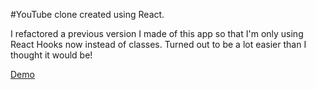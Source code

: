#YouTube clone created using React.

I refactored a previous version I made of this app so that I'm only using React Hooks now instead of classes.
Turned out to be a lot easier than I thought it would be!

[Demo](https://lit-reef-94108.herokuapp.com/)
